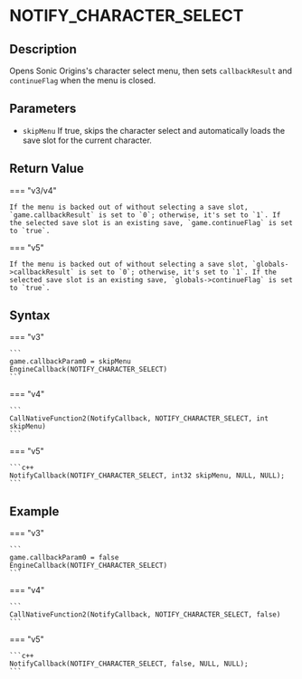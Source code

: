 # NOTIFY_CHARACTER_SELECT

## Description
Opens Sonic Origins's character select menu, then sets `callbackResult` and `continueFlag` when the menu is closed.

## Parameters
- `skipMenu`
If true, skips the character select and automatically loads the save slot for the current character.

## Return Value
=== "v3/v4"

    If the menu is backed out of without selecting a save slot, `game.callbackResult` is set to `0`; otherwise, it's set to `1`. If the selected save slot is an existing save, `game.continueFlag` is set to `true`.

=== "v5"

    If the menu is backed out of without selecting a save slot, `globals->callbackResult` is set to `0`; otherwise, it's set to `1`. If the selected save slot is an existing save, `globals->continueFlag` is set to `true`.

## Syntax
=== "v3"

    ```
    game.callbackParam0 = skipMenu
    EngineCallback(NOTIFY_CHARACTER_SELECT)
    ```

=== "v4"

    ```
    CallNativeFunction2(NotifyCallback, NOTIFY_CHARACTER_SELECT, int skipMenu)
    ```

=== "v5"

    ```c++
    NotifyCallback(NOTIFY_CHARACTER_SELECT, int32 skipMenu, NULL, NULL);
    ```

## Example
=== "v3"

    ```
    game.callbackParam0 = false
    EngineCallback(NOTIFY_CHARACTER_SELECT)
    ```

=== "v4"

    ```
    CallNativeFunction2(NotifyCallback, NOTIFY_CHARACTER_SELECT, false)
    ```

=== "v5"

    ```c++
    NotifyCallback(NOTIFY_CHARACTER_SELECT, false, NULL, NULL);
    ```